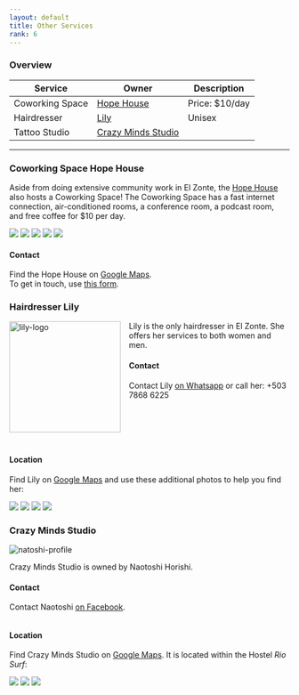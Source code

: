```yaml
---
layout: default
title: Other Services
rank: 6
---
```


### Overview

| Service | Owner | Description |
| --- | --- | --- |
| Coworking Space | [Hope House](#coworking-space-hope-house) | Price: $10/day |
| Hairdresser | [Lily](#hairdresser-lily) | Unisex |
| Tattoo Studio | [Crazy Minds Studio](#crazy-minds-studio) | |

---

### Coworking Space Hope House

Aside from doing extensive community work in El Zonte, the [Hope House](https://hopehouseelsalvador.org/) also hosts a Coworking Space!
The Coworking Space has a fast internet connection, air-conditioned rooms, a conference room, a podcast room, and free coffee for $10 per day.

![](assets/hopeHouse/hopeHouseCoworking.jpg)
![](assets/hopeHouse/hopeHouseConferenceRoomSmall.jpg)
![](assets/hopeHouse/hopeHousePodcastRoomSmall.jpg)
![](assets/hopeHouse/hopeHouseKitchenSmall.jpg)
![](assets/hopeHouse/hopeHousePrinterSmall.jpg)

#### Contact
Find the Hope House on [Google Maps](https://goo.gl/maps/P6XVyjifvQ5TXNkn8).  
To get in touch, use [this form](https://hopehouseelsalvador.org/contacto/).


### Hairdresser Lily

![lily-logo](assets/lily/LilyLogo.jpg) 
<style>img[alt=lily-logo] { width: 150px; float: left; margin: 0px 15px 20px 0px;}</style>

Lily is the only hairdresser in El Zonte.
She offers her services to both women and men.

#### Contact
Contact Lily [on Whatsapp](https://wa.me/+50378686225) or call her: +503 7868 6225

<!-- stop floating left -->
<div style="clear:both;"></div>

#### Location
Find Lily on [Google Maps](https://goo.gl/maps/VmkFa4tDGWbTtS8v7) and use these additional photos to help you find her:

![](assets/lily/LilySignSmall.jpg)
![](assets/lily/LilyStreetSmall.jpg)
![](assets/lily/LilyCasaSmall.jpg)
![](assets/lily/LilyStudioSmall.jpg)

### Crazy Minds Studio

![natoshi-profile](assets/naotoshi/NaotoshiSurfing.jpg)
<style>img[alt=lily-logo] { width: 200px; float: left; margin: 0px 15px 20px 0px;}</style>
Crazy Minds Studio is owned by Naotoshi Horishi.

#### Contact
Contact Naotoshi [on Facebook](https://www.facebook.com/crazymindstattoo).

<!-- stop floating left -->
<div style="clear:both;"></div>

#### Location
Find Crazy Minds Studio on [Google Maps](https://maps.app.goo.gl/NyyhgNDhKvLxTzCv8).
It is located within the Hostel *Rio Surf*:

![](assets/naotoshi/RioSurfLocation1Small.jpg)
![](assets/naotoshi/RioSurfLocation2Small.jpg)
![](assets/naotoshi/RioSurfLocation3Small.jpg)





